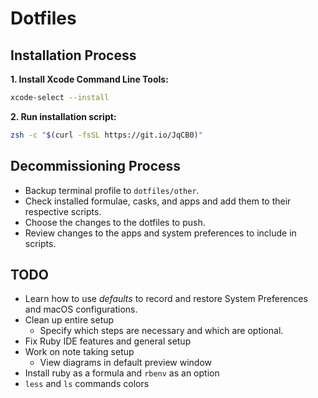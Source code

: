 # Dotfiles

## Installation Process

**1. Install Xcode Command Line Tools:**

```sh
xcode-select --install
```

**2. Run installation script:**

```sh
zsh -c "$(curl -fsSL https://git.io/JqCB0)"
```

## Decommissioning Process

- Backup terminal profile to `dotfiles/other`.
- Check installed formulae, casks, and apps and add them to their respective scripts.
- Choose the changes to the dotfiles to push.
- Review changes to the apps and system preferences to include in scripts.

## TODO

- Learn how to use *defaults* to record and restore System Preferences and macOS configurations.
- Clean up entire setup
  - Specify which steps are necessary and which are optional.
- Fix Ruby IDE features and general setup
- Work on note taking setup
  - View diagrams in default preview window
- Install ruby as a formula and `rbenv` as an option
- `less` and `ls` commands colors
